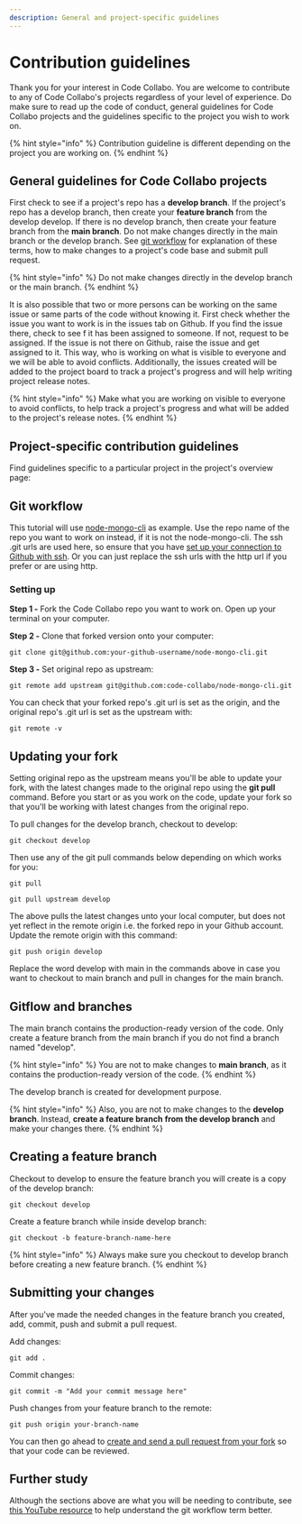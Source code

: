 ```yaml
---
description: General and project-specific guidelines
---
```


# Contribution guidelines

Thank you for your interest in Code Collabo. You are welcome to contribute to any of Code Collabo's projects regardless of your level of experience. Do make sure to read up the code of conduct, general guidelines for Code Collabo projects and the guidelines specific to the project you wish to work on.

{% hint style="info" %}
Contribution guideline is different depending on the project you are working on.
{% endhint %}

## General guidelines for Code Collabo projects

First check to see if a project's repo has a **develop branch**. If the project's repo has a develop branch, then create your **feature branch** from the develop develop. If there is no develop branch, then create your feature branch from the **main branch**. Do not make changes directly in the main branch or the develop branch. See [git workflow](https://code-collabo.gitbook.io/docs/contributor-guide/git-workflow) for explanation of these terms, how to make changes to a project's code base and submit pull request.

{% hint style="info" %}
Do not make changes directly in the develop branch or the main branch.
{% endhint %}

It is also possible that two or more persons can be working on the same issue or same parts of the code without knowing it. First check whether the issue you want to work is in the issues tab on Github. If you find the issue there, check to see f it has been assigned to someone. If not, request to be assigned. If the issue is not there on Github, raise the issue and get assigned to it. This way, who is working on what is visible to everyone and we will be able to avoid conflicts. Additionally, the issues created will be added to the project board to track a project's progress and will help writing project release notes.

{% hint style="info" %}
Make what you are working on visible to everyone to avoid conflicts, to help track a project's progress and what will be added to the project's release notes.
{% endhint %}

## Project-specific contribution guidelines

Find guidelines specific to a particular project in the project's overview page:



## Git workflow

This tutorial will use [node-mongo-cli](https://github.com/code-collabo/node-mongo-cli) as example. Use the repo name of the repo you want to work on instead, if it is not the node-mongo-cli. The ssh .git urls are used here, so ensure that you have [set up your connection to Github with ssh](%20https://docs.github.com/en/authentication/connecting-to-github-with-ssh). Or you can just replace the ssh urls with the http url if you prefer or are using http.

### Setting up

**Step 1 -** Fork the Code Collabo repo you want to work on. Open up your terminal on your computer.

**Step 2 -** Clone that forked version onto your computer:

```text
git clone git@github.com:your-github-username/node-mongo-cli.git
```

**Step 3 -** Set original repo as upstream: 

```text
git remote add upstream git@github.com:code-collabo/node-mongo-cli.git
```

You can check that your forked repo's .git url is set as the origin, and the original repo's .git url is set as the upstream with:

```text
git remote -v
```

## Updating your fork

Setting original repo as the upstream means you'll be able to update your fork, with the latest changes made to the original repo using the **git pull** command. Before you start or as you work on the code, update your fork so that you'll be working with latest changes from the original repo.

To pull changes for the develop branch, checkout to develop: 

```text
git checkout develop
```

Then use any of the git pull commands below depending on which works for you:

```text
git pull
```

```text
git pull upstream develop
```

The above pulls the latest changes unto your local computer, but does not yet reflect in the remote origin i.e. the forked repo in your Github account. Update the remote origin with this command:

```text
git push origin develop
```

Replace the word develop with main in the commands above in case you want to checkout to main branch and pull in changes for the main branch.

## Gitflow and branches

The main branch contains the production-ready version of the code. Only create a feature branch from the main branch if you do not find a branch named "develop".

{% hint style="info" %}
You are not to make changes to **main branch**, as it contains the production-ready version of the code.
{% endhint %}

The develop branch is created for development purpose.

{% hint style="info" %}
Also, you are not to make changes to the **develop branch**. Instead, **create a feature branch** **from the develop branch** and make your changes there.
{% endhint %}

## Creating a feature branch

Checkout to develop to ensure the feature branch you will create is a copy of the develop branch:

```text
git checkout develop
```

Create a feature branch while inside develop branch:

```text
git checkout -b feature-branch-name-here
```

{% hint style="info" %}
Always make sure you checkout to develop branch before creating a new feature branch.
{% endhint %}

## Submitting your changes

After you've made the needed changes in the feature branch you created, add, commit, push and submit a pull request.

Add changes:

```text
git add .
```

Commit changes:

```text
git commit -m "Add your commit message here"
```

Push changes from your feature branch to the remote: 

```text
git push origin your-branch-name
```

You can then go ahead to [create and send a pull request from your fork](https://docs.github.com/en/github/collaborating-with-pull-requests/proposing-changes-to-your-work-with-pull-requests/creating-a-pull-request-from-a-fork) so that your code can be reviewed.

## Further study

Although the sections above are what you will be needing to contribute, see [this YouTube resource](https://youtu.be/jFL228SfOmU) to help understand the git workflow term better.

